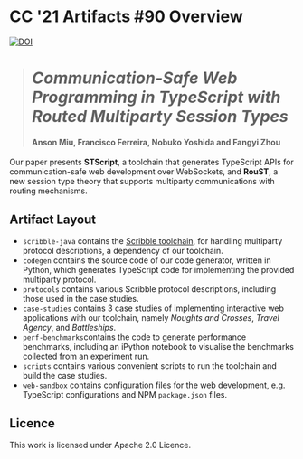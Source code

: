 # CC '21 Artifacts #90 Overview

[![DOI](https://zenodo.org/badge/DOI/10.5281/zenodo.4399899.svg)](https://doi.org/10.5281/zenodo.4399899)

> # *Communication-Safe Web Programming in TypeScript with Routed Multiparty Session Types*
> 
> #### Anson Miu, Francisco Ferreira, Nobuko Yoshida and Fangyi Zhou

Our paper presents **STScript**,
a toolchain that generates TypeScript APIs for communication-safe
web development over WebSockets, and **RouST**, a new session type theory
that supports multiparty communications with routing mechanisms.

## Artifact Layout
- `scribble-java` contains the [Scribble toolchain](https://github.com/scribble/scribble-java),
  for handling multiparty protocol descriptions, a dependency of our toolchain.
- `codegen` contains the source code of our code generator, written in Python, which generates
  TypeScript code for implementing the provided multiparty protocol.
- `protocols` contains various Scribble protocol descriptions, including those used in the case
  studies.
- `case-studies` contains 3 case studies of implementing interactive web applications with our
  toolchain, namely _Noughts and Crosses_, _Travel Agency_, and _Battleships_.
- `perf-benchmarks`contains the code to generate performance benchmarks, including an iPython
  notebook to visualise the benchmarks collected from an experiment run.
- `scripts` contains various convenient scripts to run the toolchain and build the case studies.
- `web-sandbox` contains configuration files for the web development, e.g. TypeScript configurations
  and NPM `package.json` files.

## Licence

This work is licensed under Apache 2.0 Licence.
